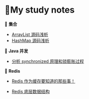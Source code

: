 # 🌰My study notes

🙊 **集合**

- [ArrayList 源码浅析](https://github.com/leeleezl/MyJava/blob/main/%E9%9B%86%E5%90%88/ArrayList%20%E6%BA%90%E7%A0%81%E9%98%85%E8%AF%BB.md)
- [HashMap 源码浅析](https://github.com/leeleezl/MyJava/blob/main/%E9%9B%86%E5%90%88/HashMap%20%E6%BA%90%E7%A0%81%E9%98%85%E8%AF%BB.md)

🙈 **Java 并发**

- [分析 synchronized 原理和锁膨胀过程](https://github.com/leeleezl/MyJava/blob/main/Java%E5%B9%B6%E5%8F%91/synchronized/%E6%B7%B1%E5%85%A5%E5%88%86%E6%9E%90%20synchronized%20%E5%8E%9F%E7%90%86%E5%92%8C%E9%94%81%E8%86%A8%E8%83%80%E8%BF%87%E7%A8%8B.md)

🙉 **Redis**

- [Redis 作为缓存要知道的那些事！](https://github.com/leeleezl/MyJava/blob/main/Redis/Redis%20%E7%BC%93%E5%AD%98/Redis%20%E4%BD%9C%E4%B8%BA%E7%BC%93%E5%AD%98%E8%A6%81%E7%9F%A5%E9%81%93%E7%9A%84%E9%82%A3%E4%BA%9B%E4%BA%8B%E5%84%BF.md)

- [Redis 底层数据结构](https://github.com/leeleezl/MyJava/blob/main/Redis/Redis%E6%95%B0%E6%8D%AE%E7%BB%93%E6%9E%84/Redis%20%E5%BA%95%E5%B1%82%E6%95%B0%E6%8D%AE%E7%BB%93%E6%9E%84.md)
